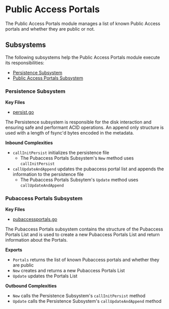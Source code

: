 # Public Access Portals

The Public Access Portals module manages a list of known Public Access portals 
and whether they are public or not.

## Subsystems
The following subsystems help the Public Access Portals module execute its
responsibilities:
 - [Persistence Subsystem](#persistence-subsystem)
 - [Public Access Portals Subsystem](#bubaccess-portals-subsystem)

 ### Persistence Subsystem
 **Key Files**
- [persist.go](./persist.go)

The Persistence subsystem is responsible for the disk interaction and ensuring
safe and performant ACID operations. An append only structure is used with a
length of fsync'd bytes encoded in the metadata.

**Inbound Complexities**
 - `callInitPersist` initializes the persistence file
    - The Pubaccess Portals Subsystem's `New` method uses `callInitPersist`
 - `callUpdateAndAppend` updates the pubaccess portal list and appends the
   information to the persistence file
    - The Pubaccess Portals Subsytem's `Update` method uses `callUpdateAndAppend`

### Pubaccess Portals Subsystem
**Key Files**
 - [pubaccessportals.go](./pubaccessportals.go)

The Pubaccess Portals subsystem contains the structure of the Pubaccess Portals List
and is used to create a new Pubaccess Portals List and return information about the
Portals.

**Exports**
 - `Portals` returns the list of known Pubaccess portals and whether they are
   public
 - `New` creates and returns a new Pubaccess Portals List
 - `Update` updates the Portals List

**Outbound Complexities**
 - `New` calls the Persistence Subsystem's `callInitPersist` method
 - `Update` calls the Persistence Subsystem's `callUpdateAndAppend` method
